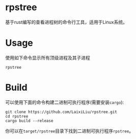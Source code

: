 # rpstree
基于rust编写的查看进程树的命令行工具，适用于Linux系统。
# Usage
使用如下命令显示所有顶级进程及其子进程
```shell
rpstree
```
# Build
可以使用下面的命令构建二进制可执行程序(需要安装`cargo`):
```shell
git clone https://github.com/LaixiLiu/rpstree.git
cd rpstree
cargo build --release
```
你可以在`target/rpstree`目录下找到二进制可执行程序`rpstree`。

